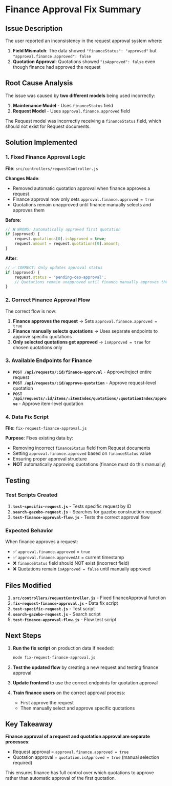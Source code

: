 # Finance Approval Fix Summary

## Issue Description

The user reported an inconsistency in the request approval system where:

1. **Field Mismatch**: The data showed `"financeStatus": "approved"` but `"approval.finance.approved": false`
2. **Quotation Approval**: Quotations showed `"isApproved": false` even though finance had approved the request

## Root Cause Analysis

The issue was caused by **two different models** being used incorrectly:

1. **Maintenance Model** - Uses `financeStatus` field
2. **Request Model** - Uses `approval.finance.approved` field

The Request model was incorrectly receiving a `financeStatus` field, which should not exist for Request documents.

## Solution Implemented

### 1. Fixed Finance Approval Logic

**File**: `src/controllers/requestController.js`

**Changes Made**:
- Removed automatic quotation approval when finance approves a request
- Finance approval now only sets `approval.finance.approved = true`
- Quotations remain unapproved until finance manually selects and approves them

**Before**:
```javascript
// ❌ WRONG: Automatically approved first quotation
if (approved) {
    request.quotations[0].isApproved = true;
    request.amount = request.quotations[0].amount;
}
```

**After**:
```javascript
// ✅ CORRECT: Only updates approval status
if (approved) {
    request.status = 'pending-ceo-approval';
    // Quotations remain unapproved until finance manually approves them
}
```

### 2. Correct Finance Approval Flow

The correct flow is now:

1. **Finance approves the request** → Sets `approval.finance.approved = true`
2. **Finance manually selects quotations** → Uses separate endpoints to approve specific quotations
3. **Only selected quotations get approved** → `isApproved = true` for chosen quotations only

### 3. Available Endpoints for Finance

- **`POST /api/requests/:id/finance-approval`** - Approve/reject entire request
- **`POST /api/requests/:id/approve-quotation`** - Approve request-level quotation
- **`POST /api/requests/:id/items/:itemIndex/quotations/:quotationIndex/approve`** - Approve item-level quotation

### 4. Data Fix Script

**File**: `fix-request-finance-approval.js`

**Purpose**: Fixes existing data by:
- Removing incorrect `financeStatus` field from Request documents
- Setting `approval.finance.approved` based on `financeStatus` value
- Ensuring proper approval structure
- **NOT** automatically approving quotations (finance must do this manually)

## Testing

### Test Scripts Created

1. **`test-specific-request.js`** - Tests specific request by ID
2. **`search-gazebo-request.js`** - Searches for gazebo construction request
3. **`test-finance-approval-flow.js`** - Tests the correct approval flow

### Expected Behavior

When finance approves a request:
- ✅ `approval.finance.approved` = `true`
- ✅ `approval.finance.approvedAt` = current timestamp
- ❌ `financeStatus` field should NOT exist (incorrect field)
- ❌ Quotations remain `isApproved = false` until manually approved

## Files Modified

1. **`src/controllers/requestController.js`** - Fixed financeApproval function
2. **`fix-request-finance-approval.js`** - Data fix script
3. **`test-specific-request.js`** - Test script
4. **`search-gazebo-request.js`** - Search script
5. **`test-finance-approval-flow.js`** - Flow test script

## Next Steps

1. **Run the fix script** on production data if needed:
   ```bash
   node fix-request-finance-approval.js
   ```

2. **Test the updated flow** by creating a new request and testing finance approval

3. **Update frontend** to use the correct endpoints for quotation approval

4. **Train finance users** on the correct approval process:
   - First approve the request
   - Then manually select and approve specific quotations

## Key Takeaway

**Finance approval of a request and quotation approval are separate processes**:
- Request approval = `approval.finance.approved = true`
- Quotation approval = `quotation.isApproved = true` (manual selection required)

This ensures finance has full control over which quotations to approve rather than automatic approval of the first quotation. 